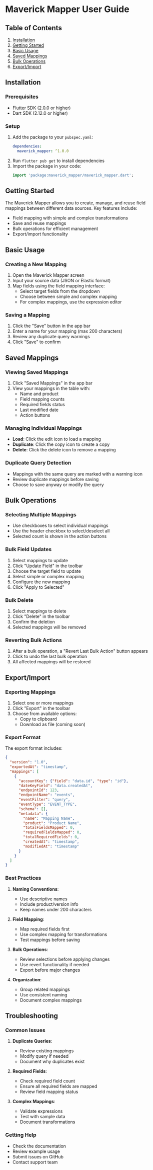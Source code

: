 # Maverick Mapper User Guide

## Table of Contents
1. [Installation](#installation)
2. [Getting Started](#getting-started)
3. [Basic Usage](#basic-usage)
4. [Saved Mappings](#saved-mappings)
5. [Bulk Operations](#bulk-operations)
6. [Export/Import](#exportimport)

## Installation

### Prerequisites
- Flutter SDK (2.0.0 or higher)
- Dart SDK (2.12.0 or higher)

### Setup
1. Add the package to your `pubspec.yaml`:
   ```yaml
   dependencies:
     maverick_mapper: ^1.0.0
   ```
2. Run `flutter pub get` to install dependencies
3. Import the package in your code:
   ```dart
   import 'package:maverick_mapper/maverick_mapper.dart';
   ```

## Getting Started

The Maverick Mapper allows you to create, manage, and reuse field mappings between different data sources. Key features include:
- Field mapping with simple and complex transformations
- Save and reuse mappings
- Bulk operations for efficient management
- Export/import functionality

## Basic Usage

### Creating a New Mapping
1. Open the Maverick Mapper screen
2. Input your source data (JSON or Elastic format)
3. Map fields using the field mapping interface:
   - Select target fields from the dropdown
   - Choose between simple and complex mapping
   - For complex mappings, use the expression editor

### Saving a Mapping
1. Click the "Save" button in the app bar
2. Enter a name for your mapping (max 200 characters)
3. Review any duplicate query warnings
4. Click "Save" to confirm

## Saved Mappings

### Viewing Saved Mappings
1. Click "Saved Mappings" in the app bar
2. View your mappings in the table with:
   - Name and product
   - Field mapping counts
   - Required fields status
   - Last modified date
   - Action buttons

### Managing Individual Mappings
- **Load**: Click the edit icon to load a mapping
- **Duplicate**: Click the copy icon to create a copy
- **Delete**: Click the delete icon to remove a mapping

### Duplicate Query Detection
- Mappings with the same query are marked with a warning icon
- Review duplicate mappings before saving
- Choose to save anyway or modify the query

## Bulk Operations

### Selecting Multiple Mappings
- Use checkboxes to select individual mappings
- Use the header checkbox to select/deselect all
- Selected count is shown in the action buttons

### Bulk Field Updates
1. Select mappings to update
2. Click "Update Field" in the toolbar
3. Choose the target field to update
4. Select simple or complex mapping
5. Configure the new mapping
6. Click "Apply to Selected"

### Bulk Delete
1. Select mappings to delete
2. Click "Delete" in the toolbar
3. Confirm the deletion
4. Selected mappings will be removed

### Reverting Bulk Actions
1. After a bulk operation, a "Revert Last Bulk Action" button appears
2. Click to undo the last bulk operation
3. All affected mappings will be restored

## Export/Import

### Exporting Mappings
1. Select one or more mappings
2. Click "Export" in the toolbar
3. Choose from available options:
   - Copy to clipboard
   - Download as file (coming soon)

### Export Format
The export format includes:
```json
{
  "version": "1.0",
  "exportedAt": "timestamp",
  "mappings": [
    {
      "accountKey": {"field": "data.id", "type": "id"},
      "dateKeyField": "data.createdAt",
      "endpointId": 123,
      "endpointName": "events",
      "eventFilter": "query",
      "eventType": "EVENT_TYPE",
      "schema": [],
      "metadata": {
        "name": "Mapping Name",
        "product": "Product Name",
        "totalFieldsMapped": 0,
        "requiredFieldsMapped": 0,
        "totalRequiredFields": 0,
        "createdAt": "timestamp",
        "modifiedAt": "timestamp"
      }
    }
  ]
}
```

### Best Practices
1. **Naming Conventions**:
   - Use descriptive names
   - Include product/version info
   - Keep names under 200 characters

2. **Field Mapping**:
   - Map required fields first
   - Use complex mapping for transformations
   - Test mappings before saving

3. **Bulk Operations**:
   - Review selections before applying changes
   - Use revert functionality if needed
   - Export before major changes

4. **Organization**:
   - Group related mappings
   - Use consistent naming
   - Document complex mappings

## Troubleshooting

### Common Issues
1. **Duplicate Queries**:
   - Review existing mappings
   - Modify query if needed
   - Document why duplicates exist

2. **Required Fields**:
   - Check required field count
   - Ensure all required fields are mapped
   - Review field mapping status

3. **Complex Mappings**:
   - Validate expressions
   - Test with sample data
   - Document transformations

### Getting Help
- Check the documentation
- Review example usage
- Submit issues on GitHub
- Contact support team 